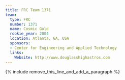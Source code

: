 ```yaml
---
title: FRC Team 1371
team:
  type: FRC
  number: 1371
  name: Cosmic Gold
  rookie_year: 2004
  location: Atlanta, GA, USA
  sponsors:
  - Center for Engineering and Applied Technology
  links:
    Website: http://www.douglasshighastros.com
---
```


{% include remove_this_line_and_add_a_paragraph %}